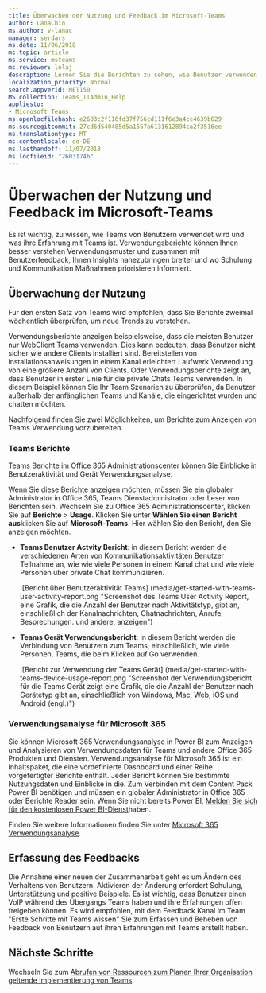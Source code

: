 ```yaml
---
title: Überwachen der Nutzung und Feedback im Microsoft-Teams
author: LanaChin
ms.author: v-lanac
manager: serdars
ms.date: 11/06/2018
ms.topic: article
ms.service: msteams
ms.reviewer: lolaj
description: Lernen Sie die Berichten zu sehen, wie Benutzer verwenden die Microsoft-Teams und Erfassung des Feedbacks auf Benutzererlebnis verfügbaren Optionen aus.
localization_priority: Normal
search.appverid: MET150
MS.collection: Teams_ITAdmin_Help
appliesto:
- Microsoft Teams
ms.openlocfilehash: e2683c2f116fd37f756cd111f6e3a4cc4639b629
ms.sourcegitcommit: 27cd6d540485d5a1557a6131612894ca2f3516ee
ms.translationtype: MT
ms.contentlocale: de-DE
ms.lasthandoff: 11/07/2018
ms.locfileid: "26031746"
---
```

# <a name="monitor-usage-and-feedback-in-microsoft-teams"></a>Überwachen der Nutzung und Feedback im Microsoft-Teams
Es ist wichtig, zu wissen, wie Teams von Benutzern verwendet wird und was ihre Erfahrung mit Teams ist. Verwendungsberichte können Ihnen besser verstehen Verwendungsmuster und zusammen mit Benutzerfeedback, Ihnen Insights nahezubringen breiter und wo Schulung und Kommunikation Maßnahmen priorisieren informiert.

## <a name="monitor-usage"></a>Überwachung der Nutzung
Für den ersten Satz von Teams wird empfohlen, dass Sie Berichte zweimal wöchentlich überprüfen, um neue Trends zu verstehen. 

Verwendungsberichte anzeigen beispielsweise, dass die meisten Benutzer nur WebClient Teams verwenden. Dies kann bedeuten, dass Benutzer nicht sicher wie andere Clients installiert sind. Bereitstellen von installationsanweisungen in einem Kanal erleichtert Laufwerk Verwendung von eine größere Anzahl von Clients. Oder Verwendungsberichte zeigt an, dass Benutzer in erster Linie für die private Chats Teams verwenden. In diesem Beispiel können Sie Ihr Team Szenarien zu überprüfen, da Benutzer außerhalb der anfänglichen Teams und Kanäle, die eingerichtet wurden und chatten möchten. 

Nachfolgend finden Sie zwei Möglichkeiten, um Berichte zum Anzeigen von Teams Verwendung vorzubereiten. 

### <a name="teams-activity-reports"></a>Teams Berichte 
Teams Berichte im Office 365 Administrationscenter können Sie Einblicke in Benutzeraktivität und Gerät Verwendungsanalyse. 

Wenn Sie diese Berichte anzeigen möchten, müssen Sie ein globaler Administrator in Office 365, Teams Dienstadministrator oder Leser von Berichten sein. Wechseln Sie zu Office 365 Administrationscenter, klicken Sie auf **Berichte** > **Usage**. Klicken Sie unter **Wählen Sie einen Bericht aus**klicken Sie auf **Microsoft-Teams**. Hier wählen Sie den Bericht, den Sie anzeigen möchten.

- **Teams Benutzer Actvity Bericht**: in diesem Bericht werden die verschiedenen Arten von Kommunikationsaktivitäten Benutzer Teilnahme an, wie wie viele Personen in einem Kanal chat und wie viele Personen über private Chat kommunizieren.  

    ![Bericht über Benutzeraktivität Teams] (media/get-started-with-teams-user-activity-report.png "Screenshot des Teams User Activity Report, eine Grafik, die die Anzahl der Benutzer nach Aktivitätstyp, gibt an, einschließlich der Kanalnachrichten, Chatnachrichten, Anrufe, Besprechungen. und andere, anzeigen") 
- **Teams Gerät Verwendungsbericht**: in diesem Bericht werden die Verbindung von Benutzern zum Teams, einschließlich, wie viele Personen, Teams, die beim Klicken auf Go verwenden.

     ![Bericht zur Verwendung der Teams Gerät] (media/get-started-with-teams-device-usage-report.png "Screenshot der Verwendungsbericht für die Teams Gerät zeigt eine Grafik, die die Anzahl der Benutzer nach Gerätetyp gibt an, einschließlich von Windows, Mac, Web, iOS und Android (engl.)")  

### <a name="microsoft-365-usage-analytics"></a>Verwendungsanalyse für Microsoft 365

Sie können Microsoft 365 Verwendungsanalyse in Power BI zum Anzeigen und Analysieren von Verwendungsdaten für Teams und andere Office 365-Produkten und Diensten. Verwendungsanalyse für Microsoft 365 ist ein Inhaltspaket, die eine vordefinierte Dashboard und einer Reihe vorgefertigter Berichte enthält. Jeder Bericht können Sie bestimmte Nutzungsdaten und Einblicke in die. Zum Verbinden mit dem Content Pack Power BI benötigen und müssen ein globaler Administrator in Office 365 oder Berichte Reader sein. Wenn Sie nicht bereits Power BI, [Melden Sie sich für den kostenlosen Power BI-Dienst](https://powerbi.microsoft.com)haben. 

Finden Sie weitere Informationen finden Sie unter [Microsoft 365 Verwendungsanalyse](https://support.office.com/article/Microsoft-365-usage-analytics-77ff780d-ab19-4553-adea-09cb65ad0f1f). 

## <a name="gather-feedback"></a>Erfassung des Feedbacks
Die Annahme einer neuen der Zusammenarbeit geht es um Ändern des Verhaltens von Benutzern. Aktivieren der Änderung erfordert Schulung, Unterstützung und positive Beispiele. Es ist wichtig, dass Benutzer einen VoIP während des Übergangs Teams haben und ihre Erfahrungen offen freigeben können. Es wird empfohlen, mit dem Feedback Kanal im Team "Erste Schritte mit Teams wissen" Sie zum Erfassen und Beheben von Feedback von Benutzern auf ihren Erfahrungen mit Teams erstellt haben. 

## <a name="next-steps"></a>Nächste Schritte
Wechseln Sie zum [Abrufen von Ressourcen zum Planen Ihrer Organisation geltende Implementierung von Teams](get-started-with-teams-resources-for-org-wide-rollout.md).

